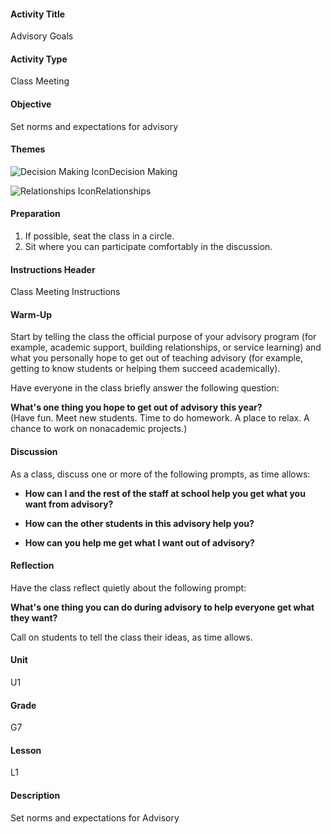 #### Activity Title
Advisory Goals
#### Activity Type
Class Meeting
#### Objective
Set norms and expectations for advisory
#### Themes
![Decision Making Icon](http://v5cmservice.secondstep.org/MS3TP_IMAGES/SKILLS/SKILLS_SMALL_IMAGES/decision-making-sm.png)Decision Making
 
![Relationships Icon](http://v5cmservice.secondstep.org/MS3TP_IMAGES/SKILLS/SKILLS_SMALL_IMAGES/relationships-sm.png)Relationships
 

#### Preparation
1. If possible, seat the class in a circle.
2. Sit where you can participate comfortably in the discussion.

#### Instructions Header
Class Meeting Instructions
#### Warm-Up
Start by telling the class the official purpose of your advisory program (for example, academic support, building relationships, or service learning) and what you personally hope to get out of teaching advisory (for example, getting to know students or helping them succeed academically).

Have everyone in the class briefly answer the following question:

**What's one thing you hope to get out of advisory this year?**<br/>
            (Have fun. Meet new students. Time to do homework. A place to relax. A chance to work on nonacademic projects.)
#### Discussion
As a class, discuss one or more of the following prompts, as time allows:


-  **How can I and the rest of the staff at school help you get what you want from advisory?**

-  **How can the other students in this advisory help you?**

-  **How can you help me get what I want out of advisory?**
#### Reflection
Have the class reflect quietly about the following prompt:

**What's one thing you can do during advisory to help everyone get what they want?**

Call on students to tell the class their ideas, as time allows.
#### Unit
U1
#### Grade
G7
#### Lesson
L1
#### Description
Set norms and expectations for Advisory
